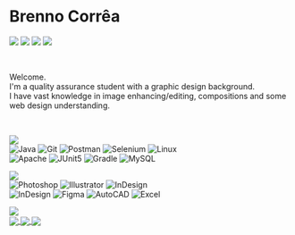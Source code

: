 <h1>Brenno Corrêa</h1>

<img src="https://img.shields.io/badge/given(%20)-that%20you%20are%20cool-blueviolet"> <img src="https://img.shields.io/badge/.when(%20)-we%20first%20meet-blueviolet"> <img src="https://img.shields.io/badge/.then(%20)-I'll%20buy%20some%20coffee%20for%20us-blueviolet"> <img src="https://img.shields.io/badge/-%3B-red"/>

<br>

Welcome.<br>
I'm a quality assurance student with a graphic design background.<br>
I have vast knowledge in image enhancing/editing, compositions and some web design understanding.<br>

<br>

<img src="https://img.shields.io/badge/-current_studying-gray"><br>
![Java](https://img.shields.io/badge/-Java-black?styleflat&logo=java)
![Git](https://img.shields.io/badge/-Git-black?styleflat&logo=git)
![Postman](https://img.shields.io/badge/-Postman-black?styleflat&logo=postman)
![Selenium](https://img.shields.io/badge/-Selenium-black?styleflat&logo=selenium)
![Linux](https://img.shields.io/badge/-Linux-black?styleflat&logo=linux)<br>
![Apache](https://img.shields.io/badge/-Apache_Kafka-black?styleflat&logo=apachekafka)
![JUnit5](https://img.shields.io/badge/-JUnit_5-black?styleflat&logo=junit5)
![Gradle](https://img.shields.io/badge/-Gradle-black?styleflat&logo=gradle)
![MySQL](https://img.shields.io/badge/-MySQL-black?logoColor=white&?styleflat&logo=mysql)

<img src="https://img.shields.io/badge/-proficiences-gray"><br>
![Photoshop](https://img.shields.io/badge/-Photoshop-black?styleflat&logo=adobephotoshop)
![Illustrator](https://img.shields.io/badge/-Illustrator-black?styleflat&logo=adobeillustrator)
![InDesign](https://img.shields.io/badge/-InDesign-black?styleflat&logo=adobeindesign)<br>
![InDesign](https://img.shields.io/badge/-Xd-black?styleflat&logo=adobexd)
![Figma](https://img.shields.io/badge/-Figma-black?styleflat&logo=figma)
![AutoCAD](https://img.shields.io/badge/-AutoCAD-black?styleflat&logo=autodesk)
![Excel](https://img.shields.io/badge/-Excel-black?logoColor=1d6f42&?styleflat&logo=microsoftexcel)

<img src="https://img.shields.io/badge/-where_you_can_find_me-gray"><br>
<a href="https://www.linkedin.com/in/brenno-correa/">
  <img align="center" src="https://img.shields.io/badge/-brenno--correa-blue?style=flat&logo=linkedin">
</a>
<a href="https://www.instagram.com/abq_brenno/">
  <img align="center" src="https://img.shields.io/badge/-abq__brenno-white?style=flat&logo=instagram">
</a>
<a href="https://www.twitter.com/abq_brenno/">
  <img align="center" src="https://img.shields.io/badge/-abq__brenno-white?style=flat&logo=twitter">
</a>
